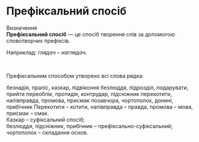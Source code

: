 # Префіксальний спосіб

<div class="space">
<div class="eoz-wrap">
<span class="eoz">Визначення</span>
<div class="eoz-text">
<b>Префіксальний спосіб</b> — це спосiб творення слiв за допомогою словотворчих префiксiв.
</div>
</div>
</div>


Наприклад: <i>глядач – наглядач</i>.

<br>
<quiz correctLabel="correct" incorrectLabel="incorrect" checkLabel="check">
    <question text="">
       <p>Префіксальним способом утворено всі слова рядка:</p>
        <answer>безнадія, праліс, казкар, підвіконня</answer>
        <answer>безлюддя, підрозділ, подарувати, прийти</answer>
        <answer>переоблік, протидія, контрудар, підсніжник</answer>
        <answer correct>перекотити, напівправда, промова, присмак</answer>
        <answer>позавчора, чортополох, донині, прибічник</answer>
        <explanation>
        Перекотити – котити, напівправда – правда, промова – мова, присмак – смак.<br>Казкар – суфіксальний спосіб;<br>безлюддя, підсніжник, прибічник – префіксально-суфіксальний;<br>чортополох – складання основ.
        <explanation>
    </question>
</quiz>

